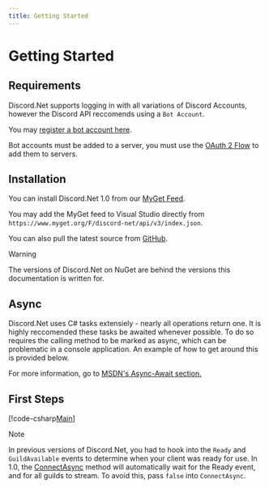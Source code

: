 ```yaml
---
title: Getting Started
---
```


# Getting Started

## Requirements

Discord.Net supports logging in with all variations of Discord Accounts, however the Discord API reccomends using a `Bot Account`.

You may [register a bot account here](https://discordapp.com/developers/applications/me).

Bot accounts must be added to a server, you must use the [OAuth 2 Flow](https://discordapp.com/developers/docs/topics/oauth2#adding-bots-to-guilds) to add them to servers.

## Installation

You can install Discord.Net 1.0 from our [MyGet Feed](https://www.myget.org/feed/Packages/discord-net).

You may add the MyGet feed to Visual Studio directly from `https://www.myget.org/F/discord-net/api/v3/index.json`.

You can also pull the latest source from [GitHub](https://github.com/RogueException/Discord.Net).

>[!WARNING]
>The versions of Discord.Net on NuGet are behind the versions this documentation is written for.

## Async

Discord.Net uses C# tasks extensiely - nearly all operations return one. It is highly reccomended these tasks be awaited whenever possible. To do so requires the calling method to be marked as async, which can be problematic in a console application. An example of how to get around this is provided below.

For more information, go to [MSDN's Async-Await section.](https://msdn.microsoft.com/en-us/library/hh191443.aspx)

## First Steps

[!code-csharp[Main](samples/first-steps.cs)]

>[!NOTE]
>In previous versions of Discord.Net, you had to hook into the `Ready` and `GuildAvailable` events to determine when your client was ready for use. 
>In 1.0, the [ConnectAsync](xref:Discord.DiscordSocketClient.ConnectAsync) method will automatically wait for the Ready event, and for all guilds to stream. To avoid this, pass `false` into `ConnectAsync`. 